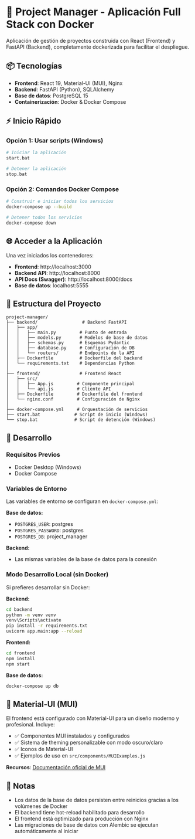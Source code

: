 # 🚀 Project Manager - Aplicación Full Stack con Docker

Aplicación de gestión de proyectos construida con React (Frontend) y FastAPI (Backend), completamente dockerizada para facilitar el despliegue.

## 📦 Tecnologías

- **Frontend**: React 19, Material-UI (MUI), Nginx
- **Backend**: FastAPI (Python), SQLAlchemy
- **Base de datos**: PostgreSQL 15
- **Containerización**: Docker & Docker Compose

## ⚡ Inicio Rápido

### Opción 1: Usar scripts (Windows)

```bash
# Iniciar la aplicación
start.bat

# Detener la aplicación
stop.bat
```

### Opción 2: Comandos Docker Compose

```bash
# Construir e iniciar todos los servicios
docker-compose up --build

# Detener todos los servicios
docker-compose down
```

## 🌐 Acceder a la Aplicación

Una vez iniciados los contenedores:

- **Frontend**: http://localhost:3000
- **Backend API**: http://localhost:8000
- **API Docs (Swagger)**: http://localhost:8000/docs
- **Base de datos**: localhost:5555

## 📁 Estructura del Proyecto

```
project-manager/
├── backend/                 # Backend FastAPI
│   ├── app/
│   │   ├── main.py         # Punto de entrada
│   │   ├── models.py       # Modelos de base de datos
│   │   ├── schemas.py      # Esquemas Pydantic
│   │   ├── database.py     # Configuración de DB
│   │   └── routers/        # Endpoints de la API
│   ├── Dockerfile          # Dockerfile del backend
│   └── requirements.txt    # Dependencias Python
│
├── frontend/               # Frontend React
│   ├── src/
│   │   ├── App.js         # Componente principal
│   │   └── api.js         # Cliente API
│   ├── Dockerfile         # Dockerfile del frontend
│   └── nginx.conf         # Configuración de Nginx
│
├── docker-compose.yml     # Orquestación de servicios
├── start.bat             # Script de inicio (Windows)
└── stop.bat              # Script de detención (Windows)
```

## 🔧 Desarrollo

### Requisitos Previos

- Docker Desktop (Windows)
- Docker Compose

### Variables de Entorno

Las variables de entorno se configuran en `docker-compose.yml`:

**Base de datos:**
- `POSTGRES_USER`: postgres
- `POSTGRES_PASSWORD`: postgres
- `POSTGRES_DB`: project_manager

**Backend:**
- Las mismas variables de la base de datos para la conexión

### Modo Desarrollo Local (sin Docker)

Si prefieres desarrollar sin Docker:

**Backend:**
```bash
cd backend
python -m venv venv
venv\Scripts\activate
pip install -r requirements.txt
uvicorn app.main:app --reload
```

**Frontend:**
```bash
cd frontend
npm install
npm start
```

**Base de datos:**
```bash
docker-compose up db
```

## 🎨 Material-UI (MUI)

El frontend está configurado con Material-UI para un diseño moderno y profesional. Incluye:

- ✅ Componentes MUI instalados y configurados
- ✅ Sistema de theming personalizable con modo oscuro/claro
- ✅ Iconos de Material-UI
- ✅ Ejemplos de uso en `src/components/MUIExamples.js`

**Recursos**: [Documentación oficial de MUI](https://mui.com/)

## 📝 Notas

- Los datos de la base de datos persisten entre reinicios gracias a los volúmenes de Docker
- El backend tiene hot-reload habilitado para desarrollo
- El frontend está optimizado para producción con Nginx
- Las migraciones de base de datos con Alembic se ejecutan automáticamente al iniciar

